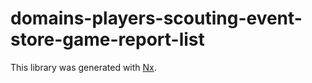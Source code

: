 # domains-players-scouting-event-store-game-report-list

This library was generated with [Nx](https://nx.dev).
